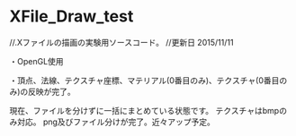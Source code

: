 # XFile_Draw_test
//.Xファイルの描画の実験用ソースコード。
//更新日 2015/11/11

・OpenGL使用

・頂点、法線、テクスチャ座標、マテリアル(0番目のみ)、テクスチャ(0番目のみ)の反映が完了。

現在、ファイルを分けずに一括にまとめている状態です。
テクスチャはbmpのみ対応。
png及びファイル分けが完了。近々アップ予定。
